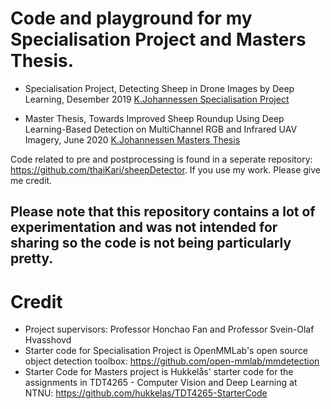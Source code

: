 
# Code and playground for my Specialisation Project and Masters Thesis.
- Specialisation Project, Detecting Sheep in Drone Images by Deep Learning, Desember 2019 
[K.Johannessen Specialisation Project](FinalProjectVersions/K.Johannessen_Specialisation_project_final-compressed.pdf)

- Master Thesis, Towards Improved Sheep Roundup Using Deep Learning-Based Detection on MultiChannel RGB and Infrared UAV Imagery, June 2020 
[K.Johannessen Masters Thesis](FinalProjectVersions/K.Johannessen_Masters_Thesis_final-compressed.pdf)

Code related to pre and postprocessing is found in a seperate repository: https://github.com/thaiKari/sheepDetector. If you use my work. Please give me credit.
## Please note that this repository contains a lot of experimentation and was not intended for sharing so the code is not being particularly pretty.

# Credit
- Project supervisors: Professor Honchao Fan and Professor Svein-Olaf Hvasshovd
- Starter code for Specialisation Project is OpenMMLab's open source object detection toolbox: https://github.com/open-mmlab/mmdetection
- Starter Code for Masters project is Hukkelås' starter code for the assignments in TDT4265 - Computer Vision and Deep Learning at NTNU: https://github.com/hukkelas/TDT4265-StarterCode

